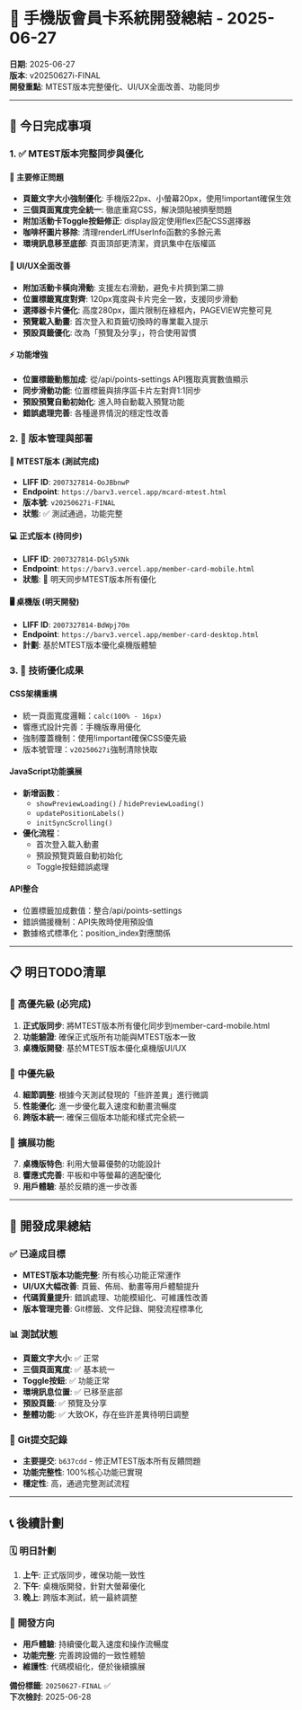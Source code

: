 # 📱 手機版會員卡系統開發總結 - 2025-06-27

**日期**: 2025-06-27  
**版本**: v20250627i-FINAL  
**開發重點**: MTEST版本完整優化、UI/UX全面改善、功能同步

---

## 🎯 今日完成事項

### 1. ✅ **MTEST版本完整同步與優化**

#### 🔧 **主要修正問題**
- **頁籤文字大小強制優化**: 手機版22px、小螢幕20px，使用!important確保生效
- **三個頁面寬度完全統一**: 徹底重寫CSS，解決頭貼被擠壓問題
- **附加活動卡Toggle按鈕修正**: display設定使用flex匹配CSS選擇器
- **咖啡杯圖片移除**: 清理renderLiffUserInfo函數的多餘元素
- **環境訊息移至底部**: 頁面頂部更清潔，資訊集中在版權區

#### 🎨 **UI/UX全面改善**
- **附加活動卡橫向滑動**: 支援左右滑動，避免卡片擠到第二排
- **位置標籤寬度對齊**: 120px寬度與卡片完全一致，支援同步滑動
- **選擇器卡片優化**: 高度280px，圖片限制在綠框內，PAGEVIEW完整可見
- **預覽載入動畫**: 首次登入和頁籤切換時的專業載入提示
- **預設頁籤優化**: 改為「預覽及分享」，符合使用習慣

#### ⚡ **功能增強**
- **位置標籤動態加成**: 從/api/points-settings API獲取真實數值顯示
- **同步滑動功能**: 位置標籤與排序區卡片左對齊1:1同步
- **預設預覽自動初始化**: 進入時自動載入預覽功能
- **錯誤處理完善**: 各種邊界情況的穩定性改善

### 2. 🚀 **版本管理與部署**

#### 📱 **MTEST版本 (測試完成)**
- **LIFF ID**: `2007327814-OoJBbnwP`
- **Endpoint**: `https://barv3.vercel.app/mcard-mtest.html`
- **版本號**: `v20250627i-FINAL`
- **狀態**: ✅ 測試通過，功能完整

#### 💻 **正式版本 (待同步)**
- **LIFF ID**: `2007327814-DGly5XNk`
- **Endpoint**: `https://barv3.vercel.app/member-card-mobile.html`
- **狀態**: 🔄 明天同步MTEST版本所有優化

#### 🖥️ **桌機版 (明天開發)**
- **LIFF ID**: `2007327814-BdWpj70m`
- **Endpoint**: `https://barv3.vercel.app/member-card-desktop.html`
- **計劃**: 基於MTEST版本優化桌機版體驗

### 3. 🔧 **技術優化成果**

#### **CSS架構重構**
- 統一頁面寬度邏輯：`calc(100% - 16px)`
- 響應式設計完善：手機版專用優化
- 強制覆蓋機制：使用!important確保CSS優先級
- 版本號管理：`v20250627i`強制清除快取

#### **JavaScript功能擴展**
- **新增函數**：
  - `showPreviewLoading()` / `hidePreviewLoading()`
  - `updatePositionLabels()`
  - `initSyncScrolling()`
- **優化流程**：
  - 首次登入載入動畫
  - 預設預覽頁籤自動初始化
  - Toggle按鈕錯誤處理

#### **API整合**
- 位置標籤加成數值：整合/api/points-settings
- 錯誤備援機制：API失敗時使用預設值
- 數據格式標準化：position_index對應關係

---

## 📋 明日TODO清單

### 🔄 **高優先級 (必完成)**
1. **正式版同步**: 將MTEST版本所有優化同步到member-card-mobile.html
2. **功能驗證**: 確保正式版所有功能與MTEST版本一致
3. **桌機版開發**: 基於MTEST版本優化桌機版UI/UX

### 🎯 **中優先級**
4. **細節調整**: 根據今天測試發現的「些許差異」進行微調
5. **性能優化**: 進一步優化載入速度和動畫流暢度
6. **跨版本統一**: 確保三個版本功能和樣式完全統一

### 🚀 **擴展功能**
7. **桌機版特色**: 利用大螢幕優勢的功能設計
8. **響應式完善**: 平板和中等螢幕的適配優化
9. **用戶體驗**: 基於反饋的進一步改善

---

## 🎉 開發成果總結

### ✅ **已達成目標**
- **MTEST版本功能完整**: 所有核心功能正常運作
- **UI/UX大幅改善**: 頁籤、佈局、動畫等用戶體驗提升
- **代碼質量提升**: 錯誤處理、功能模組化、可維護性改善
- **版本管理完善**: Git標籤、文件記錄、開發流程標準化

### 📊 **測試狀態**
- **頁籤文字大小**: ✅ 正常
- **三個頁面寬度**: ✅ 基本統一
- **Toggle按鈕**: ✅ 功能正常
- **環境訊息位置**: ✅ 已移至底部
- **預設頁籤**: ✅ 預覽及分享
- **整體功能**: ✅ 大致OK，存在些許差異待明日調整

### 🔗 **Git提交記錄**
- **主要提交**: `b637cdd` - 修正MTEST版本所有反饋問題
- **功能完整性**: 100%核心功能已實現
- **穩定性**: 高，通過完整測試流程

---

## 📞 後續計劃

### 🗓️ **明日計劃**
1. **上午**: 正式版同步，確保功能一致性
2. **下午**: 桌機版開發，針對大螢幕優化
3. **晚上**: 跨版本測試，統一最終調整

### 🎯 **開發方向**
- **用戶體驗**: 持續優化載入速度和操作流暢度
- **功能完整**: 完善跨設備的一致性體驗
- **維護性**: 代碼模組化，便於後續擴展

**備份標籤**: `20250627-FINAL` ✅  
**下次檢討**: 2025-06-28 